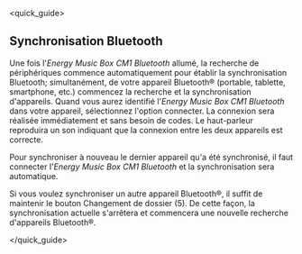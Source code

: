 <quick_guide>
## Synchronisation Bluetooth

Une fois l'*Energy Music Box CM1 Bluetooth* allumé, la recherche de périphériques commence automatiquement pour établir la synchronisation Bluetooth; simultanément, de votre appareil Bluetooth® (portable, tablette, smartphone, etc.) commencez la recherche et la synchronisation d'appareils. Quand vous aurez identifié l'*Energy Music Box CM1 Bluetooth* dans votre appareil, sélectionnez l'option connecter. La connexion sera réalisée immédiatement et sans besoin de codes. Le haut-parleur reproduira un son indiquant que la connexion entre les deux appareils est correcte.

Pour synchroniser à nouveau le dernier appareil qu'a été synchronisé, il faut connecter l'*Energy Music Box CM1 Bluetooth*  et la synchronisation sera automatique.

Si vous voulez synchroniser un autre appareil Bluetooth®, il suffit de maintenir le bouton Changement de dossier (5). De cette façon, la synchronisation actuelle s'arrêtera et commencera une nouvelle recherche d'appareils Bluetooth®.


</quick_guide>

